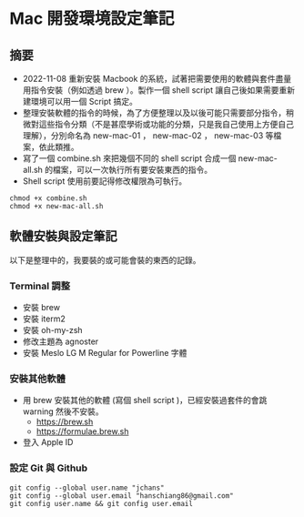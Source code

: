# Mac 開發環境設定筆記

## 摘要

- 2022-11-08 重新安裝 Macbook 的系統，試著把需要使用的軟體與套件盡量用指令安裝（例如透過 brew ）。製作一個 shell script 讓自己後如果需要重新建環境可以用一個 Script 搞定。
- 整理安裝軟體的指令的時候，為了方便整理以及以後可能只需要部分指令，稍微對這些指令分類（不是甚麼學術或功能的分類，只是我自己使用上方便自己理解），分別命名為 new-mac-01 ， new-mac-02 ， new-mac-03 等檔案，依此類推。
- 寫了一個 combine.sh 來把幾個不同的 shell script 合成一個 new-mac-all.sh 的檔案，可以一次執行所有要安裝東西的指令。
- Shell script 使用前要記得修改權限為可執行。

```
chmod +x combine.sh
chmod +x new-mac-all.sh
```

## 軟體安裝與設定筆記

以下是整理中的，我要裝的或可能會裝的東西的記錄。

### Terminal 調整

- 安裝 brew
- 安裝 iterm2
- 安裝 oh-my-zsh
- 修改主題為 agnoster
- 安裝 Meslo LG M Regular for Powerline 字體

### 安裝其他軟體

- 用 brew 安裝其他的軟體 (寫個 shell script )，已經安裝過套件的會跳 warning 然後不安裝。
	- https://brew.sh
	- https://formulae.brew.sh
- 登入 Apple ID

### 設定 Git 與 Github

```
git config --global user.name "jchans"
git config --global user.email "hanschiang86@gmail.com"
git config user.name && git config user.email
```